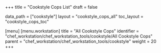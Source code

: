 +++
title = "Cookstyle Cops List"
draft = false

data_path = ["cookstyle"]
layout = "cookstyle_cops_all"
toc_layout = "cookstyle_cops_toc"

[menu]
  [menu.workstation]
    title = "All Cookstyle Cops"
    identifier = "chef_workstation/chef_workstation_tools/cookstyle/All Cookstyle Cops"
    parent = "chef_workstation/chef_workstation_tools/cookstyle"
    weight = 20
+++

<!-- The contents of this page are automatically generated from data files
github.com/chef/cookstyle/blob/main/docs-chef-io/data/cookstyle/. -->
